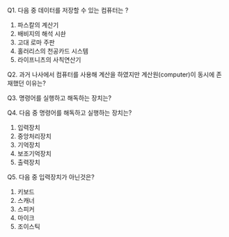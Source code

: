 Q1. 다음 중 데이터를 저장할 수 있는 컴퓨터는 ?
1. 파스칼의 계산기
2. 배비지의 해석 시솬
3. 고대 로마 주판
4. 홀러리스의 천공카드 시스템
5. 라이프니츠의 사칙연산기

Q2. 과거 나사에서 컴퓨터를 사용해 계산을 하였지만 계산원(computer)이 동시에 존재했던 이유는?

Q3. 명령어를 실행하고 해독하는 장치는?

Q4. 다음 중 명령어를 해독하고 실행하는 장치는?
1. 입력장치
2. 중앙처리장치
3. 기억장치
4. 보조기억장치
5. 출력장치

Q5. 다음 중 입력장치가 아닌것은?
1. 키보드
2. 스캐너
3. 스피커
4. 마이크
5. 조이스틱
